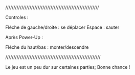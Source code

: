 //////////////////////////////////////////////////////////

Controles :

  Flèche de gauche/droite : se déplacer
  Espace : sauter

Après Power-Up :

  Flèche du haut/bas : monter/descendre

///////////////////////////////////////////////////////////

Le jeu est un peu dur sur certaines parties; Bonne chance !
